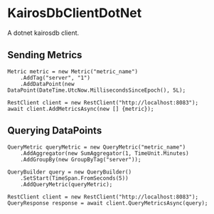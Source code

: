 # KairosDbClientDotNet

A dotnet kairosdb client.

## Sending Metrics
    Metric metric = new Metric("metric_name")
        .AddTag("server", "1")
        .AddDataPoint(new DataPoint(DateTime.UtcNow.MillisecondsSinceEpoch(), 5L);
        
    RestClient client = new RestClient("http://localhost:8083");
    await client.AddMetricsAsync(new [] {metric});
    
## Querying DataPoints
    QueryMetric queryMetric = new QueryMetric("metric_name")
        .AddAggregator(new SumAggregator(1, TimeUnit.Minutes)
        .AddGroupBy(new GroupByTag("server"));
        
    QueryBuilder query = new QueryBuilder()
        .SetStart(TimeSpan.FromSeconds(5))
        .AddQueryMetric(queryMetric);
        
    RestClient client = new RestClient("http://localhost:8083");
    QueryResponse response = await client.QueryMetricsAsync(query);